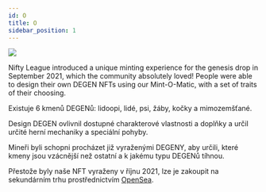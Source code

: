 ```yaml
---
id: O
title: O
sidebar_position: 1
---
```


![](/img/mintomatic.gif)

Nifty League introduced a unique minting experience for the genesis drop in September 2021, which the community absolutely loved! People were able to design their own DEGEN NFTs using our Mint-O-Matic, with a set of traits of their choosing.

Existuje 6 kmenů DEGENů: lidoopi, lidé, psi, žáby, kočky a mimozemšťané.

Design DEGEN ovlivnil dostupné charakterové vlastnosti a doplňky a určil určité herní mechaniky a speciální pohyby.

Mineři byli schopni procházet již vyraženými DEGENY, aby určili, které kmeny jsou vzácnější než ostatní a k jakému typu DEGENů tíhnou.

Přestože byly naše NFT vyraženy v říjnu 2021, lze je zakoupit na sekundárním trhu prostřednictvím [OpenSea](https://opensea.io/collection/niftydegen).
